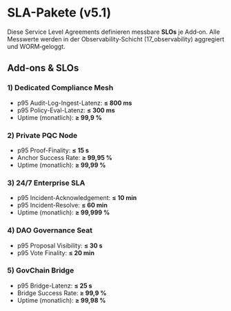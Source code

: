 # SLA-Pakete (v5.1)

Diese Service Level Agreements definieren messbare **SLOs** je Add‑on. Alle Messwerte werden in der Observability‑Schicht (17_observability) aggregiert und WORM‑geloggt.

## Add‑ons & SLOs

### 1) Dedicated Compliance Mesh
- p95 Audit-Log-Ingest-Latenz: **≤ 800 ms**
- p95 Policy-Eval-Latenz: **≤ 300 ms**
- Uptime (monatlich): **≥ 99,9 %**

### 2) Private PQC Node
- p95 Proof-Finality: **≤ 15 s**
- Anchor Success Rate: **≥ 99,95 %**
- Uptime (monatlich): **≥ 99,99 %**

### 3) 24/7 Enterprise SLA
- p95 Incident-Acknowledgement: **≤ 10 min**
- p95 Incident-Resolve: **≤ 60 min**
- Uptime (monatlich): **≥ 99,999 %**

### 4) DAO Governance Seat
- p95 Proposal Visibility: **≤ 30 s**
- p95 Vote Finality: **≤ 20 min**

### 5) GovChain Bridge
- p95 Bridge-Latenz: **≤ 25 s**
- Bridge Success Rate: **≥ 99,9 %**
- Uptime (monatlich): **≥ 99,98 %**
